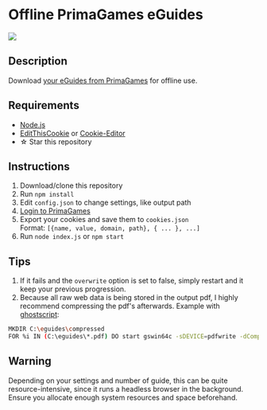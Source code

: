 # Offline PrimaGames eGuides
![](https://eguides.primagames.com/localstatic/img/logo.png)

## Description
Download [your eGuides from PrimaGames](https://eguides.primagames.com/accounts/account/my_guides) for offline use.

## Requirements
 * [Node.js](https://nodejs.org/download/)
 * [EditThisCookie](http://www.editthiscookie.com/) or [Cookie-Editor](https://cookie-editor.cgagnier.ca/)
 * ☆ Star this repository

## Instructions
1. Download/clone this repository
2. Run `npm install`
3. Edit `config.json` to change settings, like output path
4. [Login to PrimaGames](https://eguides.primagames.com/accounts/login)
5. Export your cookies and save them to `cookies.json`<br>Format: `[{name, value, domain, path}, { ... }, ...]`
6. Run `node index.js` or `npm start`

## Tips
1. If it fails and the `overwrite` option is set to false, simply restart and it keep your previous progression.
2. Because all raw web data is being stored in the output pdf, I highly recommend compressing the pdf's afterwards. Example with [ghostscript](https://www.ghostscript.com/releases/gsdnld.html):
```bash
MKDIR C:\eguides\compressed
FOR %i IN (C:\eguides\*.pdf) DO start gswin64c -sDEVICE=pdfwrite -dCompatibilityLevel=1.4 -dPDFSETTINGS=/screen -dNOPAUSE -dBATCH -sOutputFile="C:\eguides\compressed\%~ni.pdf" "C:\eguides\%~ni.pdf"
```

## Warning
Depending on your settings and number of guide, this can be quite resource-intensive, since it runs a headless browser in the background.
Ensure you allocate enough system resources and space beforehand.